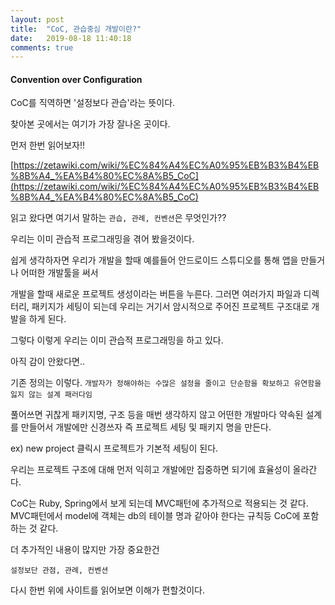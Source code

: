 ```yaml
---
layout: post
title:  "CoC, 관습중심 개발이란?"
date:   2019-08-18 11:40:18
comments: true
---
```


<h4>Convention over Configuration</h4>

 CoC를 직역하면 '설정보다 관습'라는 뜻이다. 

 찾아본 곳에서는 여기가 가장 잘나온 곳이다. 

 먼저 한번 읽어보자!! 

 [https://zetawiki.com/wiki/%EC%84%A4%EC%A0%95%EB%B3%B4%EB%8B%A4_%EA%B4%80%EC%8A%B5_CoC](https://zetawiki.com/wiki/%EC%84%A4%EC%A0%95%EB%B3%B4%EB%8B%A4_%EA%B4%80%EC%8A%B5_CoC)

 읽고 왔다면 여기서 말하는 `관습, 관례, 컨벤션`은 무엇인가??

 우리는 이미 관습적 프로그래밍을 겪어 봤을것이다.

 쉽게 생각하자면 우리가 개발을 할때 예를들어 안드로이드 스튜디오를 통해 앱을 만들거나 어떠한 개발툴을 써서 
 
 개발을 할때 새로운 프로젝트 생성이라는 버튼을 누른다. 그러면 여러가지 파일과 디렉터리, 패키지가 세팅이 되는데 우리는 거기서 암시적으로 주어진 프로젝트 구조대로 개발을 하게 된다.

 그렇다 이렇게 우리는 이미 관습적 프로그래밍을 하고 있다.

 아직 감이 안왔다면..

 기존 정의는 이렇다. `개발자가 정해야하는 수많은 설정을 줄이고 단순함을 확보하고 유연함을 잃지 않는 설계 패러다임` 

 풀어쓰면 귀찮게 패키지명, 구조 등을 매번 생각하지 않고 어떤한 개발마다 약속된 설계를 만들어서 개발에만 신경쓰자 즉 프로젝트 세팅 및 패키지 명을 만든다. 

 ex) new project 클릭시 프로젝트가 기본적 세팅이 된다.

 우리는 프로젝트 구조에 대해 먼저 익히고 개발에만 집중하면 되기에 효율성이 올라간다. 
 
 CoC는 Ruby, Spring에서 보게 되는데 MVC패턴에 추가적으로 적용되는 것 같다. 
 MVC패턴에서 model에 객체는 db의 테이블 명과 같아야 한다는 규칙등 CoC에 포함하는 것 같다. 

 더 추가적인 내용이 많지만 가장 중요한건 

 `설정보단 관점, 관례, 컨벤션`
 
 다시 한번 위에 사이트를 읽어보면 이해가 편할것이다.





<br/>



